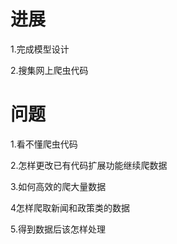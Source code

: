 # 进展

1.完成模型设计

2.搜集网上爬虫代码

# 问题

1.看不懂爬虫代码

2.怎样更改已有代码扩展功能继续爬数据

3.如何高效的爬大量数据

4怎样爬取新闻和政策类的数据

5.得到数据后该怎样处理 

